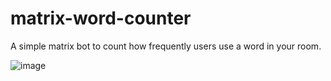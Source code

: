 # matrix-word-counter

A simple matrix bot to count how frequently users use a word in your room.

![image](https://github.com/jjj333-p/matrix-word-counter/assets/94018608/949a7736-52ee-4d6b-a524-08199a8cdb48)

